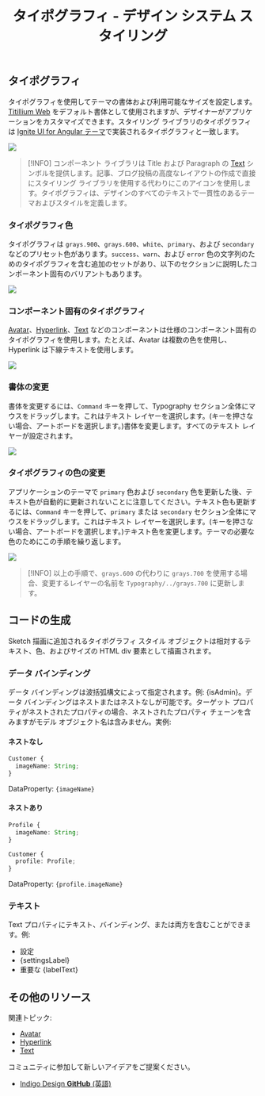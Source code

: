 ﻿---
title: タイポグラフィ - デザイン システム スタイリング
_description: スタイリングのタイポグラフィ シンボルは、Indigo Design のフォントに関連するテーマ属性を設定できます。
_keywords: デザイン システム, Sketch, Ignite UI for Angular, UI ライブラリ, 色, パレット
_language: ja
---

## タイポグラフィ

タイポグラフィを使用してテーマの書体および利用可能なサイズを設定します。[Titillium Web](https://fonts.google.com/specimen/Titillium+Web) をデフォルト書体として使用されますが、デザイナーがアプリケーションをカスタマイズできます。スタイリング ライブラリのタイポグラフィは [Ignite UI for Angular テーマ](https://jp.infragistics.com/products/ignite-ui-angular/angular/components/themes.html)で実装されるタイポグラフィと一致します。

![](../images/typography_default.png)

> [!INFO]
> コンポーネント ライブラリは Title および Paragraph の [Text](text.md) シンボルを提供します。記事、ブログ投稿の高度なレイアウトの作成で直接にスタイリング ライブラリを使用する代わりにこのアイコンを使用します。タイポグラフィは、デザインのすべてのテキストで一貫性のあるテーマおよびスタイルを定義します。

### タイポグラフィ色

タイポグラフィは `grays.900`、`grays.600`、`white`、`primary`、および `secondary` などのプリセット色があります。`success`、`warn`、および `error` 色の文字列のためのタイポグラフィを含む追加のセットがあり、以下のセクションに説明したコンポーネント固有のバリアントもあります。

![](../images/typography_colors.png)

### コンポーネント固有のタイポグラフィ

[Avatar](avatar.md)、[Hyperlink](hyperlink.md)、[Text](text.md) などのコンポーネントは仕様のコンポーネント固有のタイポグラフィを使用します。たとえば、Avatar は複数の色を使用し、Hyperlink は下線テキストを使用します。

![](../images/typography_specific.png)

### 書体の変更

書体を変更するには、`Command` キーを押して、Typography セクション全体にマウスをドラッグします。これはテキスト レイヤーを選択します。(キーを押さない場合、アートボードを選択します。)書体を変更します。すべてのテキスト レイヤーが設定されます。

![](../images/typography_typeface.png)

### タイポグラフィの色の変更

アプリケーションのテーマで `primary` 色および `secondary` 色を更新した後、テキスト色が自動的に更新されないことに注意してください。テキスト色も更新するには、`Command` キーを押して、`primary` または `secondary` セクション全体にマウスをドラッグします。これはテキスト レイヤーを選択します。(キーを押さない場合、アートボードを選択します。)テキスト色を変更します。テーマの必要な色のためにこの手順を繰り返します。

![](../images/typography_primary.png)

> [!INFO]
> 以上の手順で、`grays.600` の代わりに `grays.700` を使用する場合、変更するレイヤーの名前を `Typography/../grays.700` に更新します。

## コードの生成

Sketch 描画に追加されるタイポグラフィ スタイル オブジェクトは相対するテキスト、色、およびサイズの HTML div 要素として描画されます。

### データ バインディング

データ バインディングは波括弧構文によって指定されます。例: {isAdmin}。データ バインディングはネストまたはネストなしが可能です。ターゲット プロパティがネストされたプロパティの場合、ネストされたプロパティ チェーンを含みますがモデル オブジェクト名は含みません。実例:

#### ネストなし

```typescript
Customer {
  imageName: String;
}
```
DataProperty: `{imageName}`

#### ネストあり

```typescript
Profile {
  imageName: String;
}

Customer {
  profile: Profile;
}
```
DataProperty: `{profile.imageName}`

### テキスト

Text プロパティにテキスト、バインディング、または両方を含むことができます。例:

- 設定
- {settingsLabel}
- 重要な {labelText}

## その他のリソース

関連トピック:

- [Avatar](avatar.md)
- [Hyperlink](hyperlink.md)
- [Text](text.md)
  <div class="divider--half"></div>

コミュニティに参加して新しいアイデアをご提案ください。

- [Indigo Design **GitHub** (英語)](https://github.com/IgniteUI/design-system-docfx)
